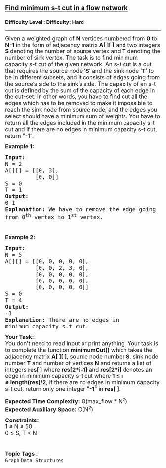 <h2><a href="https://www.geeksforgeeks.org/problems/find-minimum-s-t-cut-in-a-flow-network2902/1?page=6&difficulty=Hard&status=unsolved&sortBy=accuracy">Find minimum s-t cut in a flow network</a></h2><h3>Difficulty Level : Difficulty: Hard</h3><hr><div class="problems_problem_content__Xm_eO"><p><span style="font-size:18px">Given a weighted graph of <strong>N</strong> vertices numbered from <strong>0</strong>&nbsp;to<strong> N-1</strong> in the form of&nbsp;adjacency matrix <strong>A[ ][ ]</strong> and two&nbsp;integers<strong> S </strong>denoting the number of source vertex and<strong> T</strong> denoting the number of sink vertex. The task is to find minimum capacity s-t cut of the given network.&nbsp;An s-t cut is a cut that requires the source node ‘<strong>S</strong>’ and the sink node ‘<strong>T</strong>’ to be in different subsets, and it consists of edges going from the source’s side to the sink’s side.&nbsp;The capacity of an s-t cut is defined by the sum of the capacity of each edge in the cut-set. In other words,&nbsp;you have to find out all the edges which has to be removed to make it impossible to reach the sink node from source node, and the edges you select should have a&nbsp;minimum sum of weights. You have to return all the edges included in the&nbsp;minimum capacity s-t cut and if there are no edges in&nbsp;minimum capacity s-t cut, return "-1".</span></p>

<p><span style="font-size:18px"><strong>Example 1:</strong></span></p>

<pre><span style="font-size:18px"><strong>Input:</strong>
N = 2
A[][] = [[0, 3],
&nbsp;        [0, 0]]
S = 0
T = 1
<strong>Output:</strong>
0 1
<strong>Explanation: </strong>We have to remove the edge going
from 0<sup>th</sup> vertex to 1<sup>st</sup> vertex.</span>
</pre>

<p>&nbsp;</p>

<p><span style="font-size:18px"><strong>Example 2:</strong></span></p>

<pre><span style="font-size:18px"><strong>Input:</strong>
N = 5
A[][] = [[0, 0, 0, 0, 0],
&nbsp;        [0, 0, 2, 3, 0],
&nbsp;        [0, 0, 0, 0, 0],
&nbsp;        [0, 0, 0, 0, 0],
&nbsp;        [0, 0, 0, 0, 0]]
S = 0
T = 4
<strong>Output:</strong>
-1
<strong>Explanation: </strong>There are no edges in 
minimum capacity s-t cut.</span>
</pre>

<p><span style="font-size:18px"><strong>Your Task:&nbsp;</strong><br>
You don't need to read input or print anything. Your task is to complete the function<strong>&nbsp;minimumCut()</strong>&nbsp;which takes the adjacency matrix <strong>A[ ][ ]</strong>,&nbsp;source node number <strong>S</strong>, sink node number <strong>T</strong> and number of vertices&nbsp;<strong>N</strong>&nbsp;and returns a list of integers <strong>res[ ]</strong> where <strong>res[2*i-1]</strong> and <strong>res[2*i]</strong> denotes an edge in&nbsp;minimum capacity s-t cut where <strong>1 ≤ i ≤&nbsp;length(res)/2</strong>, if there are no edges in&nbsp;minimum capacity s-t cut, return only one integer "<strong>-1</strong>" in <strong>res[ ]</strong>.</span></p>

<p><span style="font-size:18px"><strong>Expected Time Complexity:</strong>&nbsp;O(max_flow * N<sup>2</sup>)<br>
<strong>Expected Auxiliary Space:</strong>&nbsp;O(N<sup>2</sup>)</span></p>

<p><span style="font-size:18px"><strong>Constraints:</strong><br>
1 ≤&nbsp;N ≤&nbsp;50<br>
0 ≤ S, T&nbsp;&lt;&nbsp;N</span></p>
</div><br><p><span style=font-size:18px><strong>Topic Tags : </strong><br><code>Graph</code>&nbsp;<code>Data Structures</code>&nbsp;